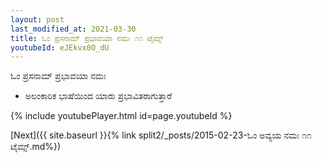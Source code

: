 ```yaml
---
layout: post
last_modified_at: 2021-03-30
title: ಓಂ ಪ್ರಸನಾಮ್ ಪ್ರಭಾವಯಾ ನಮಃ ೧೧ ಟೈಮ್ಸ್
youtubeId: eJEkvx0O_dU
---
```

 
 
 ಓಂ ಪ್ರಸನಾಮ್ ಪ್ರಭಾವಯಾ ನಮಃ  
 
 -  ಅಲಂಕಾರಿಕ ಭಾಷೆಯಿಂದ ಯಾರು ಪ್ರಭಾವಿತರಾಗುತ್ತಾರೆ 
 
  
 
  
 
 
 
 
 
 


{% include youtubePlayer.html id=page.youtubeId %}
 
[Next]({{ site.baseurl }}{% link  split2/_posts/2015-02-23-ಓಂ ಅವ್ಯಯ ನಮಃ ೧೧ ಟೈಮ್ಸ್.md%})
 
